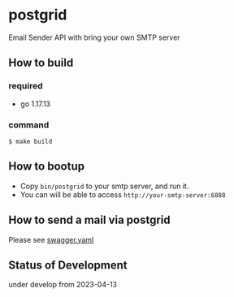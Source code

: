 # postgrid

Email Sender API with bring your own SMTP server

## How to build

### required

* go 1.17.13

### command

```
$ make build
```

## How to bootup

* Copy `bin/postgrid` to your smtp server, and run it.
* You can will be able to access `http://your-smtp-server:6888`

## How to send a mail via postgrid

Please see [swagger.yaml](./swagger.yaml)

## Status of Development

under develop from 2023-04-13

